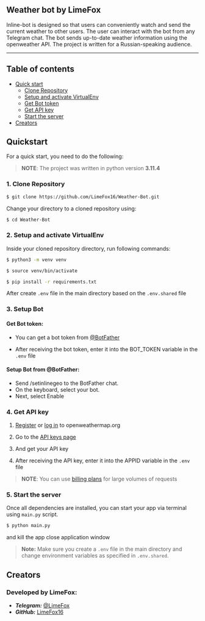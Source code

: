 ## Weather bot by LimeFox

Inline-bot is designed so that users can conveniently watch and send the current weather to other users. The user can interact with the bot from any Telegram chat. The bot sends up-to-date weather information using the openweather API. The project is written for a Russian-speaking audience.
___
## Table of contents

- [Quick start](#quick-start)
    - [Clone Repository](#1-clone-repository)
    - [Setup and activate VirtualEnv](#2-setup-and-activate-virtualenv)
    - [Get Bot token](#3-get-bot-token)
    - [Get API key](#4-get-api-key)
    - [Start the server](#5-start-the-server)
- [Creators](#creators)

## Quickstart
For a quick start, you need to do the following:

> **NOTE**: The project was written in python version **3.11.4** 

### 1. Clone Repository

```bash
$ git clone https://github.com/LimeFox16/Weather-Bot.git
```

Change your directory to a cloned repository using:

``` bash
$ cd Weather-Bot
```

### 2. Setup and activate VirtualEnv

Inside your cloned repository directory, run following commands:

``` bash
$ python3 -m venv venv
```
``` bash
$ source venv/bin/activate
```
``` bash
$ pip install -r requirements.txt
```

After create `.env` file in the main directory based on the `.env.shared` file
### 3. Setup Bot

#### Get Bot token:

- You can get a bot token from [@BotFather](https://t.me/BotFather)

- After receiving the bot token, enter it into the BOT_TOKEN variable in the `.env` file

#### Setup Bot from @BotFather:

- Send /setinlinegeo to the BotFather chat.
- On the keyboard, select your bot.
- Next, select Enable

### 4. Get API key

1. [Register](https://home.openweathermap.org/users/sign_up) or [log in](https://home.openweathermap.org/users/sign_in) to openweathermap.org

2. Go to the [API keys page](https://home.openweathermap.org/api_keys)

3. And get your API key

4. After receiving the API key, enter it into the APPID variable in the `.env` file

> **NOTE**: You can use [billing plans](https://home.openweathermap.org/subscriptions) for large volumes of requests

### 5. Start the server

Once all dependencies are installed, you can start your app via terminal using `main.py` script.

``` bash
$ python main.py
```
and kill the app close application window 

> **Note:** Make sure you create a `.env` file in the main directory and change environment variables as specified in `.env.shared`.


## Creators

    
### Developed by **LimeFox**:
- ***Telegram:*** [@LimeFox](https://t.me/LimeFox)
- ***GitHub:*** [LimeFox16](https://github.com/LimeFox16)
